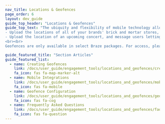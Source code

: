 ```yaml
---
nav_title: Locations & Geofences
page_order: 6
layout: dev_guide
guide_top_header: "Locations & Geofences"
guide_top_text: "The ubiquity and flexibility of mobile technology allows marketers, product managers and growth teams to reach their users everywhere, blurring the lines between digital and real-world experiences. Using the Braze platform, you can create and enhance relationships with your users based upon their location in the real world, unlocking a powerful set of deeply connected interactions:<br>
- Upload the locations of all of your brands' brick and mortar stores, and send push notifications to loyal users notifying them of in-store promotions if they pass nearby. <br> 
- Upload the location of an upcoming concert, and message users letting them know where to register when they reach the venue. Then, follow up with a thank you message an hour after they depart. 
<br><br>
Geofences are only available in select Braze packages. For access, please reach out to your Braze representative."

guide_featured_title: "Section Articles"
guide_featured_list:
  - name: Creating Geofences
    link: /docs/user_guide/engagement_tools/locations_and_geofences/creating_geofences/
    fa_icon: fas fa-map-marker-alt
  - name: Mobile Integrations
    link: /docs/user_guide/engagement_tools/locations_and_geofences/mobile_integrations/
    fa_icon: fas fa-mobile
  - name: Geofence Configuration
    link: /docs/user_guide/engagement_tools/locations_and_geofences/geofence_configuration/
    fa_icon: fas fa-cog
  - name: Frequently Asked Questions
    link: /docs/user_guide/engagement_tools/locations_and_geofences/faqs/
    fa_icon: fas fa-question
---
```

